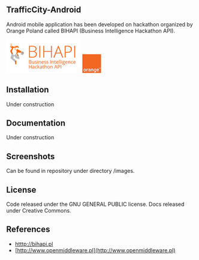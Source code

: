## TrafficCity-Android

Android mobile application has been developed on hackathon organized by Orange Poland called BIHAPI (Business Intelligence Hackathon API).

![BIHAPI](https://github.com/GarciaPL/TrafficCity/blob/master/images/bihapi.png "BIHAPI")
![Orange](https://github.com/GarciaPL/TrafficCity/blob/master/images/orange.png "Orange")

## Installation

Under construction

## Documentation

Under construction

## Screenshots

Can be found in repository under directory /images.

## License

Code released under the GNU GENERAL PUBLIC license. Docs released under Creative Commons.

## References
- [htttp://bihapi.pl](http://bihapi.pl)
- [http://www.openmiddleware.pl](http://www.openmiddleware.pl)
